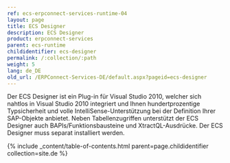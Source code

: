 ```yaml
---
ref: ecs-erpconnect-services-runtime-04
layout: page
title: ECS Designer
description: ECS Designer
product: erpconnect-services
parent: ecs-runtime
childidentifier: ecs-designer
permalink: /:collection/:path
weight: 5
lang: de_DE
old_url: /ERPConnect-Services-DE/default.aspx?pageid=ecs-designer
---
```


Der ECS Designer ist ein Plug-in für Visual Studio 2010, welcher sich nahtlos in Visual Studio 2010 integriert und Ihnen hundertprozentige Typsicherheit und volle IntelliSense-Unterstützung bei der Definition Ihrer SAP-Objekte anbietet. Neben Tabellenzugriffen unterstützt der ECS Designer auch BAPIs/Funktionsbausteine und XtractQL-Ausdrücke. Der ECS Designer muss separat installiert werden.

{% include _content/table-of-contents.html parent=page.childidentifier collection=site.de %}